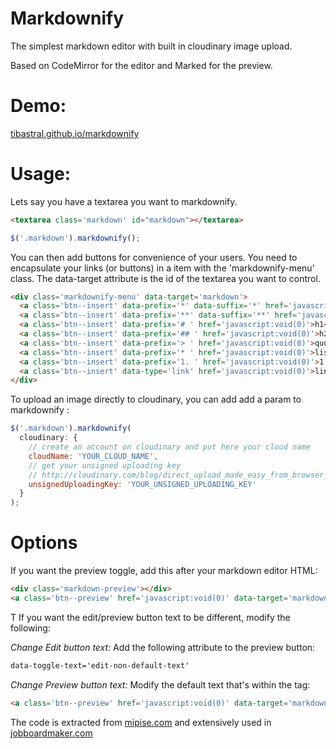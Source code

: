 # Markdownify

The simplest markdown editor with built in cloudinary image upload.

Based on CodeMirror for the editor and Marked for the preview.

# Demo:

[tibastral.github.io/markdownify](http://tibastral.github.io/markdownify/)

# Usage:
Lets say you have a textarea you want to markdownify.

```html
<textarea class='markdown' id="markdown"></textarea>
```

```js
$('.markdown').markdownify();
```

You can then add buttons for convenience of your users.
You need to encapsulate your links (or buttons) in a item with the 'markdownify-menu' class. The data-target attribute is the id of the textarea you want to control.

```html
<div class='markdownify-menu' data-target='markdown'>
  <a class='btn--insert' data-prefix='*' data-suffix='*' href='javascript:void(0)'>i</a>
  <a class='btn--insert' data-prefix='**' data-suffix='**' href='javascript:void(0)'>b</a>
  <a class='btn--insert' data-prefix='# ' href='javascript:void(0)'>h1</a>
  <a class='btn--insert' data-prefix='## ' href='javascript:void(0)'>h2</a>
  <a class='btn--insert' data-prefix='> ' href='javascript:void(0)'>quote</a>
  <a class='btn--insert' data-prefix='* ' href='javascript:void(0)'>list</a>
  <a class='btn--insert' data-prefix='1. ' href='javascript:void(0)'>1.</a>
  <a class='btn--insert' data-type='link' href='javascript:void(0)'>link</a>
</div>
```

To upload an image directly to cloudinary, you can add add a param to markdownify :

```js
$('.markdown').markdownify(
  cloudinary: {
    // create an account on cloudinary and put here your cloud name
    cloudName: 'YOUR_CLOUD_NAME',
    // get your unsigned uploading key
    // http://cloudinary.com/blog/direct_upload_made_easy_from_browser_or_mobile_app_to_the_cloud)
    unsignedUploadingKey: 'YOUR_UNSIGNED_UPLOADING_KEY'
  }
);
```

# Options
If you want the preview toggle, add this after your markdown editor HTML:

```html
<div class='markdown-preview'></div>
<a class='btn--preview' href='javascript:void(0)' data-target='markdown'>preview</a>
```
T
If you want the edit/preview button text to be different, modify the following:

_Change Edit button text:_
Add the following attribute to the preview button:
```html
data-toggle-text='edit-non-default-text'
```
_Change Preview button text:_
Modify the default text that's within the <a> tag:
```html
<a class='btn--preview' href='javascript:void(0)' data-target='markdown'>edit me here</a>
```

The code is extracted from [mipise.com](https://mipise.com) and extensively used in [jobboardmaker.com](https://jobboardmaker.com)
